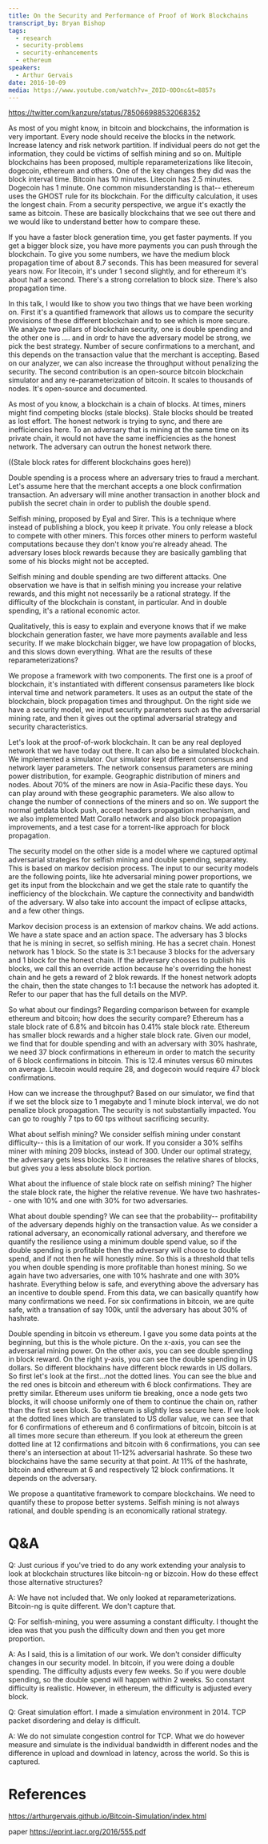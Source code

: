 ```yaml
---
title: On the Security and Performance of Proof of Work Blockchains
transcript_by: Bryan Bishop
tags:
  - research
  - security-problems
  - security-enhancements
  - ethereum
speakers:
  - Arthur Gervais
date: 2016-10-09
media: https://www.youtube.com/watch?v=_Z0ID-0DOnc&t=8857s
---
```

<https://twitter.com/kanzure/status/785066988532068352>

As most of you might know, in bitcoin and blockchains, the information is very important. Every node should receive the blocks in the network. Increase latency and risk network partition. If individual peers do not get the information, they could be victims of selfish mining and so on. Multiple blockchains has been proposed, multiple reparameterizations like litecoin, dogecoin, ethereum and others. One of the key changes they did was the block interval time. Bitcoin has 10 minutes. Litecoin has 2.5 minutes. Dogecoin has 1 minute. One common misunderstanding is that-- ethereum uses the GHOST rule for its blockchain. For the difficulty calculation, it uses the longest chain. From a security perspective, we argue it's exactly the same as bitcoin. These are basically blockchains that we see out there and we would like to understand better how to compare these.

If you have a faster block generation time, you get faster payments. If you get a bigger block size, you have more payments you can push through the blockchain. To give you some numbers, we have the medium block propagation time of about 8.7 seconds. This has been measured for several years now. For litecoin, it's under 1 second slightly, and for ethereum it's about half a second. There's a strong correlation to block size. There's also propagation time.

In this talk, I would like to show you two things that we have been working on. First it's a quantified framework that allows us to compare the security provisions of these different blockchain and to see which is more secure. We analyze two pillars of blockchain security, one is double spending and the other one is .... and in ordr to have the adversary model be strong, we pick the best strategy. Number of secure confirmations to a merchant, and this depends on the transaction value that the merchant is accepting. Based on our analyzer, we can also increase the throughput without penalizing the security. The second contribution is an open-source bitcoin blockchain simulator and any re-parameterization of bitcoin. It scales to thousands of nodes. It's open-source and documented.

As most of you know, a blockchain is a chain of blocks. At times, miners might find competing blocks (stale blocks). Stale blocks should be treated as lost effort. The honest network is trying to sync, and there are inefficiencies here. To an adversary that is mining at the same time on its private chain, it would not have the same inefficiencies as the honest network. The adversary can outrun the honest network there.

((Stale block rates for different blockchains goes here))

Double spending is a process where an adversary tries to fraud a merchant. Let's assume here that the merchant accepts a one block confirmation transaction. An adversary will mine another transaction in another block and publish the secret chain in order to publish the double spend.

Selfish mining, proposed by Eyal and Sirer. This is a technique where instead of publishing a block, you keep it private. You only release a block to compete with other miners. This forces other miners to perform wasteful computations because they don't know you're already ahead. The adversary loses block rewards because they are basically gambling that some of his blocks might not be accepted.

Selfish mining and double spending are two different attacks. One observation we have is that in selfish mining you increase your relative rewards, and this might not necessarily be a rational strategy. If the difficulty of the blockchain is constant, in particular. And in double spending, it's a rational economic actor.

Qualitatively, this is easy to explain and everyone knows that if we make blockchain generation faster, we have more payments available and less security. If we make blockchain bigger, we have low propagation of blocks, and this slows down everything. What are the results of these reparameterizations?

We propose a framework with two components. The first one is a proof of blockchain, it's instantiated with different consensus parameters like block interval time and network parameters. It uses as an output the state of the blockchain, block propagation times and throughput. On the right side we have a security model, we input security parameters such as the adversarial mining rate, and then it gives out the optimal adversarial strategy and security characteristics.

Let's look at the proof-of-work blockchain. It can be any real deployed network that we have today out there. It can also be a simulated blockchain. We implemented a simulator. Our simulator kept different consensus and network layer parameters. The network consensus parameters are mining power distribution, for example. Geographic distribution of miners and nodes. About 70% of the miners are now in Asia-Pacific these days. You can play around with these geographic parameters. We also allow to change the number of connections of the miners and so on. We support the normal getdata block push, accept headers propagation mechanism, and we also implemented Matt Corallo network and also block propagation improvements, and a test case for a torrent-like approach for block propagation.

The security model on the other side is a model where we captured optimal adversarial strategies for selfish mining and double spending, separatey. This is based on markov decision process. The input to our security models are the following points, like hte adversarial mining power proportions, we get its input from the blockchain and we get the stale rate to quantify the inefficiency of the blockchain. We capture the connectivity and bandwidth of the adversary. W also take into account the impact of eclipse attacks, and a few other things.

Markov decision process is an extension of markov chains. We add actions. We have a state space and an action space. The adversary has 3 blocks that he is mining in secret, so selfish mining. He has a secret chain. Honest network has 1 block. So the state is 3:1 because 3 blocks for the adversary and 1 block for the honest chain. If the adversary chooses to publish his blocks, we call this an override action because he's overriding the honest chain and he gets a reward of 2 blok rewards. If the honest network adopts the chain, then the state changes to 1:1 because the network has adopted it. Refer to our paper that has the full details on the MVP.

So what about our findings? Regarding comparison between for example ethereum and bitcoin; how does the security compare? Ethereum has a stale block rate of 6.8% and bitcoin has 0.41% stale block rate. Ethereum has smaller block rewards and a higher stale block rate. Given our model, we find that for double spending and with an adversary with 30% hashrate, we need 37 block confirmations in ethereum in order to match the security of 6 block confirmations in bitcoin. This is 12.4 minutes versus 60 minutes on average. Litecoin would require 28, and dogecoin would require 47 block confirmations.

How can we increase the throughput? Based on our simulator, we find that if we set the block size to 1 megabyte and 1 minute block interval, we do not penalize block propagation. The security is not substantially impacted. You can go to roughly 7 tps to 60 tps without sacrificing security.

What about selfish mining? We consider selfish mining under constant difficulty-- this is a limitation of our work. If you consider a 30% selfihs miner with mining 209 blocks, instead of 300. Under our optimal strategy, the adversary gets less blocks. So it increases the relative shares of blocks, but gives you a less absolute block portion.

What about the influence of stale block rate on selfish mining? The higher the stale block rate, the higher the relative revenue. We have two hashrates-- one with 10% and one with 30% for two adversaries.

What about double spending? We can see that the probability-- profitability of the adversary depends highly on the transaction value. As we consider a rational adversary, an economically rational adversary, and therefore we quantify the resilience using a minimum double spend value, so if the double spending is profitable then the adversary will choose to double spend, and if not then he will honestly mine. So this is a threshold that tells you when double spending is more profitable than honest mining. So we again have two adversaries, one with 10% hashrate and one with 30% hashrate. Everything below is safe, and everything above the adversary has an incentive to double spend. From this data, we can basically quantify how many confirmations we need. For six confirmations in bitcoin, we are quite safe, with a transation of say 100k, until the adversary has about 30% of hashrate.

Double spending in bitcoin vs ethereum. I gave you some data points at the beginning, but this is the whole picture. On the x-axis, you can see the adversarial mining power. On the other axis, you can see double spending in block reward. On the right y-axis, you can see the double spending in US dollars. So different blockhains have different block rewards in US dollars. So first let's look at the first...not the dotted lines. You can see the blue and the red ones is bitcoin and ethereum with 6 block confirmations. They are pretty similar. Ethereum uses uniform tie breaking, once a node gets two blocks, it will choose uniformly one of them to continue the chain on, rather than the first seen block. So ethereum is slightly less secure here. If we look at the dotted lines which are translated to US dollar value, we can see that for 6 confirmations of ethereum and 6 confirmations of bitcoin, bitcoin is at all times more secure than ethereum. If you look at ethereum the green dotted line at 12 confirmations and bitcoin with 6 confirmations, you can see there's an intersection at about 11-12% adversarial hashrate. So these two blockchains have the same security at that point. At 11% of the hashrate, bitcoin and ethereum at 6 and respectively 12 block confirmations. It depends on the adversary.

We propose a quantitative framework to compare blockchains. We need to quantify these to propose better systems. Selfish mining is not always rational, and double spending is an economically rational strategy.

# Q&A

Q: Just curious if you've tried to do any work extending your analysis to look at blockchain structures like bitcoin-ng or bizcoin. How do these effect those alternative structures?

A: We have not included that. We only looked at reparameterizations. Bitcoin-ng is quite different. We don't capture that.

Q: For selfish-mining, you were assuming a constant difficulty. I thought the idea was that you push the difficulty down and then you get more proportion.

A: As I said, this is a limitation of our work. We don't consider difficulty changes in our security model. In bitcoin, if you were doing a double spending. The difficulty adjusts every few weeks. So if you were double spending, so the double spend will happen within 2 weeks. So constant difficulty is realistic. However, in ethereum, the difficulty is adjusted every block.

Q: Great simulation effort. I made a simulation environment in 2014. TCP packet disordering and delay is difficult.

A: We do not simulate congestion control for TCP. What we do however measure and simulate is the individual bandwidth in different nodes and the difference in upload and download in latency, across the world. So this is captured.

# References

<https://arthurgervais.github.io/Bitcoin-Simulation/index.html>

paper <https://eprint.iacr.org/2016/555.pdf>
